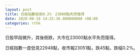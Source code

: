 ```yaml
---
layout: post
title: 日經指數低收0.2%　23000點失而復得
date: 2020-08-18 14:25:36.000000000 +08:00
categories: rthk
---
```


日股早段微升，其後倒跌，大市在23000點水平失而復得。

日經指數一度低見22948點，收市報23051點，跌45點，跌幅0.2%。
